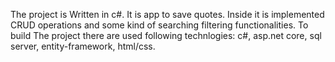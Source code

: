 The project is Written in c#. It is app to save quotes. Inside it is implemented CRUD operations and some kind of searching filtering functionalities.  To build The project there are used following technlogies: c#, asp.net core, sql server, entity-framework, html/css. 
